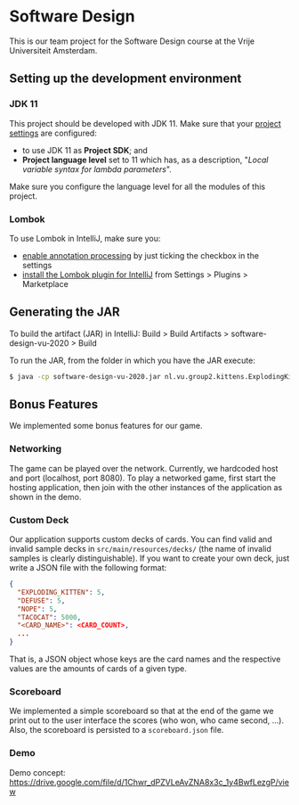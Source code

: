 # Software Design
This is our team project for the Software Design course at the Vrije Universiteit Amsterdam.

## Setting up the development environment

### JDK 11
This project should be developed with JDK 11.
Make sure that your [project settings](https://www.jetbrains.com/help/idea/configure-project-settings.html) are configured:
- to use JDK 11 as **Project SDK**; and
- **Project language level** set to 11 which has, as a description, "_Local variable syntax for lambda parameters_".

Make sure you configure the language level for all the modules of this project.

### Lombok
To use Lombok in IntelliJ, make sure you:
- [enable annotation processing](https://www.jetbrains.com/help/idea/annotation-processors-support.html) by just ticking the checkbox in the settings
- [install the Lombok plugin for IntelliJ](https://plugins.jetbrains.com/plugin/6317-lombok) from Settings > Plugins > Marketplace

## Generating the JAR
To build the artifact (JAR) in IntelliJ: Build > Build Artifacts > software-design-vu-2020 > Build

To run the JAR, from the folder in which you have the JAR execute:
```bash
$ java -cp software-design-vu-2020.jar nl.vu.group2.kittens.ExplodingKittens
```

## Bonus Features
We implemented some bonus features for our game.

### Networking
The game can be played over the network. Currently, we hardcoded host and port (localhost, port 8080).
To play a networked game, first start the hosting application, then join with the other instances of the application as shown in the demo.

### Custom Deck
Our application supports custom decks of cards.
You can find valid and invalid sample decks in `src/main/resources/decks/` (the name of invalid samples is clearly distinguishable).
If you want to create your own deck, just write a JSON file with the following format:
```json
{
  "EXPLODING_KITTEN": 5,
  "DEFUSE": 5,
  "NOPE": 5,
  "TACOCAT": 5000,
  "<CARD_NAME>": <CARD_COUNT>,
  ...
}
```
That is, a JSON object whose keys are the card names and the respective values are the amounts of cards of a given type.


### Scoreboard
We implemented a simple scoreboard so that at the end of the game we print out to the user interface the scores (who won, who came second, ...).
Also, the scoreboard is persisted to a `scoreboard.json` file.

### Demo
Demo concept: https://drive.google.com/file/d/1Chwr_dPZVLeAvZNA8x3c_1y4BwfLezgP/view
